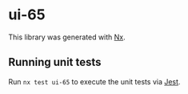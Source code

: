 # ui-65

This library was generated with [Nx](https://nx.dev).

## Running unit tests

Run `nx test ui-65` to execute the unit tests via [Jest](https://jestjs.io).
